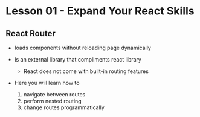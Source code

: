 # Lesson 01 - Expand Your React Skills

## React Router
- loads components without reloading page dynamically
- is an external library that compliments react library
    - React does not come with built-in routing features

- Here you will learn how to
    1. navigate between routes
    2. perform nested routing
    3. change routes programmatically

